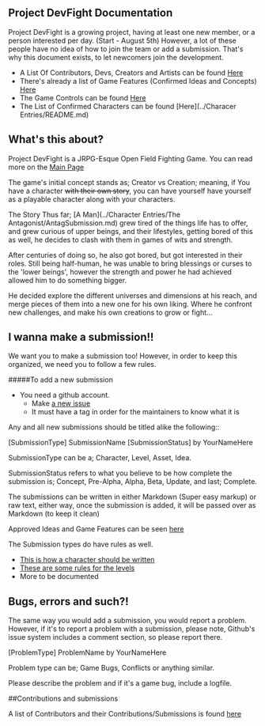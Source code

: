 ## Project DevFight Documentation

Project DevFight is a growing project, having at least one new member, or a person interested per day. (Start - August 5th) However, a lot of these people have no idea of how to join the team or add a submission. That's why this document exists, to let newcomers join the development.

* A List Of Contributors, Devs, Creators and Artists can be found [Here](./ContributorsList.md)
* There's already a list of Game Features (Confirmed Ideas and Concepts) [Here](./GameFeatures.md)
* The Game Controls can be found [Here](./GameControls.md)
* The List of Confirmed Characters can be found [Here](../Characer Entries/README.md)

##  What's this about?
Project DevFight is a  JRPG-Esque Open Field Fighting Game. You can read more on the [Main Page](../README.md)

The game's initial concept stands as; Creator vs Creation; meaning, if You have a character ~~with their own story~~, you can have yourself have yourself as a playable character along with your characters.

The Story Thus far; [A Man](../Character Entries/The Antagonist/AntagSubmission.md) grew tired of the things life has to offer, and grew curious of upper beings, and their lifestyles, getting bored of this as well, he decides to clash with them in games of wits and strength.

After centuries of doing so, he also got bored, but got interested in their roles. Still being half-human, he was unable to bring blessings or curses to the 'lower beings', however the strength and power he had achieved allowed him to do something bigger.

He decided explore the different universes and dimensions at his reach, and merge pieces of them into a new one for his own liking. Where he confront new challenges, and make his own creations to grow or fight...

## I wanna make a submission!!
We want you to make a submission too! However, in order to keep this organized, we need you to follow a few rules.

#####To add a new submission
* You need a github account.  
  * Make [a new issue](https://github.com/lordsolrac/ProjectDevFight/issues/new)
  * It must have a tag in order for the  maintainers to know what it is

Any and all new submissions should be titled alike the following::

[SubmissionType] SubmissionName [SubmissionStatus] by YourNameHere

SubmissionType can be a; Character, Level, Asset, Idea.

SubmissionStatus refers to what you believe to be how complete the submission is; Concept, Pre-Alpha, Alpha, Beta, Update, and last; Complete.

The submissions can be written in either Markdown (Super easy markup) or raw text, either way, once the submission is added, it will be  passed over as Markdown (to keep it clean)

Approved Ideas and Game Features can be seen [here](./GameFeatures.md)

The Submission types do have rules as well.
* [This is how a character should be written](./CharacterSubmission.md)
* [These are some rules for the levels](./LevelSubmission.md)
* More to be documented

## Bugs, errors and such?!
The same way you would add a submission, you would report a problem. However, if it's to report a problem with a submission, please note, Github's issue system includes a comment section, so please report there.

[ProblemType] ProblemName by YourNameHere

Problem type can be; Game Bugs, Conflicts or anything similar.

Please describe the problem and if it's a game bug, include a logfile.



##Contributions and submissions

A list of Contributors and their Contributions/Submissions is found [here](./ContributorsList.md)
